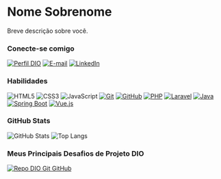 # Nome Sobrenome

Breve descrição sobre você.

### Conecte-se comigo

[![Perfil DIO](https://img.shields.io/badge/-Meu%20Perfil%20na%20DIO-30A3DC?style=for-the-badge)](https://web.dio.me/users/lucasoliver1068/)
[![E-mail](https://img.shields.io/badge/-Email-000?style=for-the-badge&logo=microsoft-outlook&logoColor=E94D5F)](mailto:lucasoliver1068@gmail.com)
[![LinkedIn](https://img.shields.io/badge/-LinkedIn-000?style=for-the-badge&logo=linkedin&logoColor=30A3DC)](https://www.linkedin.com/in/lucas-silva-8846631bb/)

### Habilidades

![HTML5](https://img.shields.io/badge/HTML-000?style=for-the-badge&logo=html5&logoColor=30A3DC)
![CSS3](https://img.shields.io/badge/CSS3-000?style=for-the-badge&logo=css3&logoColor=E94D5F)
![JavaScript](https://img.shields.io/badge/JavaScript-000?style=for-the-badge&logo=javascript&logoColor=30A3DC)
[![Git](https://img.shields.io/badge/Git-000?style=for-the-badge&logo=git&logoColor=E94D5F)](https://git-scm.com/doc)
[![GitHub](https://img.shields.io/badge/GitHub-000?style=for-the-badge&logo=github&logoColor=30A3DC)](https://docs.github.com/)
[![PHP](https://img.shields.io/badge/PHP-000?style=for-the-badge&logo=php)](https://www.php.net/)
[![Laravel](https://img.shields.io/badge/Laravel-000?style=for-the-badge&logo=laravel)](https://laravel.com/)
[![Java](https://img.shields.io/badge/Java-000?style=for-the-badge&logo=java)](https://www.java.com/)
[![Spring Boot](https://img.shields.io/badge/Spring_Boot-000?style=for-the-badge&logo=spring)](https://spring.io/projects/spring-boot)
[![Vue.js](https://img.shields.io/badge/Vue.js-000?style=for-the-badge&logo=vue.js)](https://vuejs.org/)

### GitHub Stats

![GitHub Stats](https://github-readme-stats.vercel.app/api?username=lucasilvas2&theme=transparent&bg_color=000&border_color=30A3DC&show_icons=true&icon_color=30A3DC&title_color=E94D5F&text_color=FFF)
![Top Langs](https://github-readme-stats-git-masterrstaa-rickstaa.vercel.app/api/top-langs/?username=lucasilvas2&layout=compact&bg_color=000&border_color=30A3DC&title_color=E94D5F&text_color=FFF)

### Meus Principais Desafios de Projeto DIO

[![Repo DIO Git GitHub](https://github-readme-stats.vercel.app/api/pin/?username=lucasilvas2&repo=cloud-parking&bg_color=000&border_color=30A3DC&show_icons=true&icon_color=30A3DC&title_color=E94D5F&text_color=FFF)](https://github.com/lucasilvas2/cloud-parking.git)
